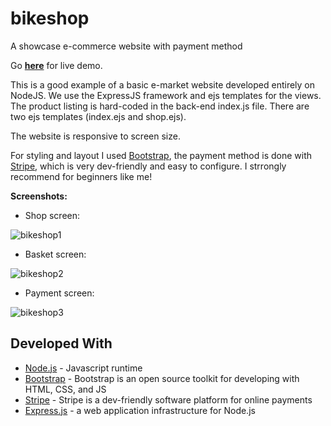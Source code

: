 # bikeshop
A showcase e-commerce website with payment method

Go **[here](https://secret-ridge-23194.herokuapp.com/)** for live demo.

This is a good example of a basic e-market website developed entirely on NodeJS. We use the ExpressJS framework and ejs templates for the views.
The product listing is hard-coded in the back-end index.js file.
There are two ejs templates (index.ejs and shop.ejs).

The website is responsive to screen size.

For styling and layout I used [Bootstrap](https://getbootstrap.com/), the payment method is done with [Stripe](https://stripe.com/fr), which is very dev-friendly and easy to configure. I strrongly recommend for beginners like me!

**Screenshots:**
* Shop screen:



![bikeshop1](https://i.ibb.co/LzZ3kV1/bikeshop1.png)




* Basket screen:



![bikeshop2](https://i.ibb.co/3m9vd96/bikeshop2.png)

* Payment screen:



![bikeshop3](https://i.ibb.co/9wzdhrY/bikeshop3.png)

## Developed With

* [Node.js](https://nodejs.org/en/) - Javascript runtime
* [Bootstrap](https://getbootstrap.com/) - Bootstrap is an open source toolkit for developing with HTML, CSS, and JS
* [Stripe](https://stripe.com/fr) - Stripe is a dev-friendly software platform for online payments
* [Express.js](https://expressjs.com/fr/) - a web application infrastructure for Node.js
